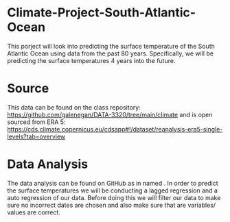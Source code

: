 # Climate-Project-South-Atlantic-Ocean
This porject will look into predicting the surface temperature of the South Atlantic Ocean using data from the past 80 years. Specifically, we will be predicting the surface temperatures 4 years into the future. 
# Source
This data can be found on the class repository: https://github.com/galenegan/DATA-3320/tree/main/climate and is open sourced from ERA 5: https://cds.climate.copernicus.eu/cdsapp#!/dataset/reanalysis-era5-single-levels?tab=overview
# Data Analysis
The data analysis can be found on GitHub as in named . In order to predict the surface temperatures we will be conducting a lagged regression and a auto regression of our data. Before doing this we will filter our data to make sure no incorrect dates are chosen and also make sure that are variables/ values are correct.
